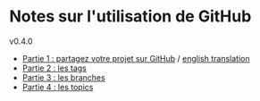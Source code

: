 
# Notes sur l'utilisation de GitHub

v0.4.0

* [Partie 1  : partagez votre projet sur GitHub](Tutoriels/part_01.MD) / [english translation](Tutoriels/part_01_EN.MD)
* [Partie 2 : les tags](Tutoriels/part_02.MD)
* [Partie 3 : les branches](Tutoriels/part_03.MD)
* [Partie 4 : les topics](Tutoriels/part_04.MD)
